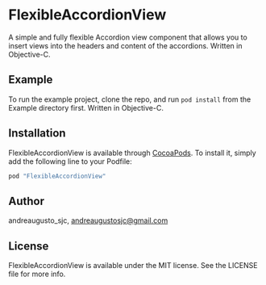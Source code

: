 # FlexibleAccordionView

A simple and fully flexible Accordion view component that allows you to insert views into the headers and content of the accordions. Written in Objective-C.

## Example

To run the example project, clone the repo, and run `pod install` from the Example directory first. Written in Objective-C.

## Installation

FlexibleAccordionView is available through [CocoaPods](http://cocoapods.org). To install
it, simply add the following line to your Podfile:

```ruby
pod "FlexibleAccordionView"
```

## Author

andreaugusto_sjc, andreaugustosjc@gmail.com

## License

FlexibleAccordionView is available under the MIT license. See the LICENSE file for more info.
